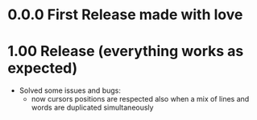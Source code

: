 # 0.0.0 First Release made with love

# 1.00 Release (everything works as expected)
- Solved some issues and bugs:  
  - now cursors positions are respected also when a mix of lines and words are duplicated simultaneously
